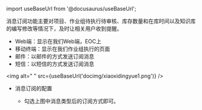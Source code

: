 
import useBaseUrl from '@docusaurus/useBaseUrl';

消息订阅功能主要对项目、作业组待执行待审核、库存数量和在库时间以及知识库的编写修改等情况下，及时让相关用户收到提醒。

* Web端：显示在我们Web端，EOC上
* 移动终端：显示在我们作业组执行的页面
* 邮件：以邮件的方式发送订阅消息
* 短信：以短信的方式发送订阅消息

<img alt=" " src={useBaseUrl('docimg/xiaoxidingyue1.png')} />

* 消息订阅的配置

  * 勾选上图中消息类型后的订阅方式即可。
